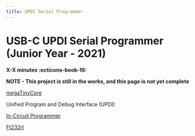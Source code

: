 ```yaml
---
title: UPDI Serial Programmer
---
```


# USB-C UPDI Serial Programmer (Junior Year - 2021)

**X-X minutes :octicons-book-16:**

**NOTE - This project is still in the works, and this page is not yet complete**

[megaTinyCore](https://github.com/SpenceKonde/megaTinyCore)

Unified Program and Debug Interface (UPDI)

[In-Circuit Programmer](http://fabacademy.org/2021/labs/charlotte/students/theodore-warner/Assignments/week04/#in-circuit-programmer)

[Ft232rl](https://ftdichip.com/products/ft232rl/)